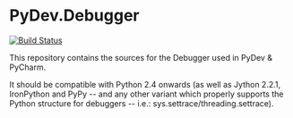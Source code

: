 PyDev.Debugger
==============

[![Build Status](https://travis-ci.org/fabioz/PyDev.Debugger.png)](https://travis-ci.org/fabioz/PyDev.Debugger)

This repository contains the sources for the Debugger used in PyDev & PyCharm.

It should be compatible with Python 2.4 onwards (as well as Jython 2.2.1, IronPython and PyPy -- and any
other variant which properly supports the Python structure for debuggers -- i.e.: sys.settrace/threading.settrace).